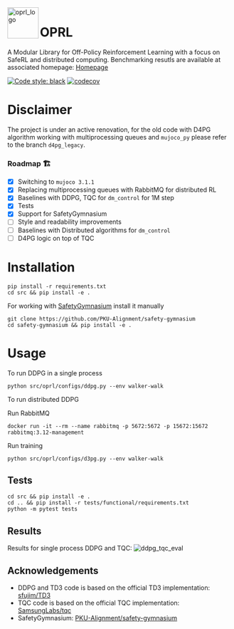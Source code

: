 <img align="left" width="70" alt="oprl_logo" src="https://github.com/schatty/oprl/assets/23639048/c7ea0fee-3472-4d9c-86f3-9ab01f02222d">

# OPRL

A Modular Library for Off-Policy Reinforcement Learning with a focus on SafeRL and distributed computing. Benchmarking resutls are available at associated homepage: [Homepage](https://schatty.github.io/oprl/)

[![Code style: black](https://img.shields.io/badge/code%20style-black-000000.svg)](https://github.com/psf/black)
[![codecov](https://codecov.io/gh/schatty/oprl/branch/master/graph/badge.svg)](https://codecov.io/gh/schatty/oprl)



# Disclaimer 
The project is under an active renovation, for the old code with D4PG algorithm working with multiprocessing queues and `mujoco_py` please refer to the branch `d4pg_legacy`.

### Roadmap 🏗
- [x] Switching to `mujoco 3.1.1`
- [x] Replacing multiprocessing queues with RabbitMQ for distributed RL
- [x] Baselines with DDPG, TQC for `dm_control` for 1M step
- [x] Tests
- [x] Support for SafetyGymnasium
- [ ] Style and readability improvements
- [ ] Baselines with Distributed algorithms for `dm_control`
- [ ] D4PG logic on top of TQC

# Installation

```
pip install -r requirements.txt
cd src && pip install -e .
```

For working with [SafetyGymnasium](https://github.com/PKU-Alignment/safety-gymnasium) install it manually
```
git clone https://github.com/PKU-Alignment/safety-gymnasium
cd safety-gymnasium && pip install -e .
```

# Usage

To run DDPG in a single process
```
python src/oprl/configs/ddpg.py --env walker-walk
```

To run distributed DDPG

Run RabbitMQ
```
docker run -it --rm --name rabbitmq -p 5672:5672 -p 15672:15672 rabbitmq:3.12-management
```

Run training
```
python src/oprl/configs/d3pg.py --env walker-walk
```

## Tests

```
cd src && pip install -e .
cd .. && pip install -r tests/functional/requirements.txt
python -m pytest tests
```

## Results

Results for single process DDPG and TQC:
![ddpg_tqc_eval](https://github.com/schatty/d4pg-pytorch/assets/23639048/f2c32f62-63b4-4a66-a636-4ce0ea1522f6)

## Acknowledgements
* DDPG and TD3 code is based on the official TD3 implementation: [sfujim/TD3](https://github.com/sfujim/TD3)
* TQC code is based on the official TQC implementation: [SamsungLabs/tqc](https://github.com/SamsungLabs/tqc)
* SafetyGymnasium: [PKU-Alignment/safety-gymnasium](https://github.com/PKU-Alignment/safety-gymnasium)
